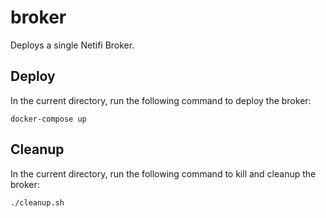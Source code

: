 # broker
Deploys a single Netifi Broker.

## Deploy
In the current directory, run the following command to deploy the broker:

    docker-compose up

## Cleanup
In the current directory, run the following command to kill and cleanup the broker:

    ./cleanup.sh